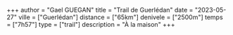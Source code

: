 +++
author = "Gael GUEGAN"
title = "Trail de Guerlédan"
date = "2023-05-27"
ville = ["Guerlédan"]
distance = ["65km"]
denivele = ["2500m"]
temps = ["7h57"]
type = ["trail"]
description = "À la maison"
+++